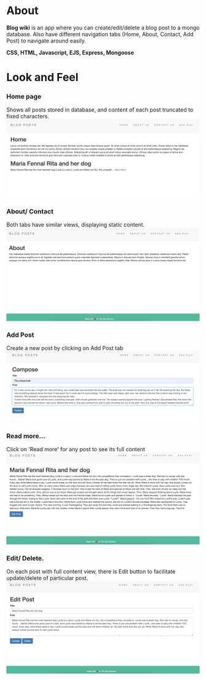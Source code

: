  <link rel="stylesheet" href="styles.css" />
<h1>About</h1>


<b>Blog wiki</b> is an app where you can create/edit/delete a blog post to a mongo database. Also have different navigation tabs (Home, About, Contact, Add Post) to navigate around easily. 

<b>CSS, HTML, Javascript, EJS, Express, Mongoose</b>

<h1>Look and Feel</h1>

<h3>Home page </h3> 
Shows all posts stored in database, and content of each post truncated to fixed characters.
<img src="public/Images/home.png" class="imgSS"/>

<h3>About/ Contact </h3> 
Both tabs have similar views, displaying static content.
<img src="public/Images/about.png" class="imgSS"/>

<h3>Add Post</h3> 
Create a new post by clicking on Add Post tab
<img src="public/Images/compose.png" class="imgSS"/>

<h3>Read more...</h3> 
Click on 'Read more' for any post to see its full content
<img src="public/Images/post.png" class="imgSS"/>

<h3>Edit/ Delete.</h3> 
On each post with full content view, there is Edit button to facilitate update/delete of particular post. 
<img src="public/Images/edit.png" class="imgSS"/>

